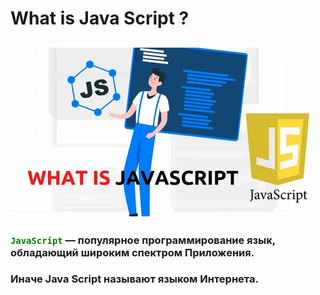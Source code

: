 # What is Java Script ?
![Alt-текст](/img.webp "Заголовок изображения")
-------------------------------------------
### <code style="color : green">JavaScript</code> — популярное  программирование язык, обладающий широким спектром Приложения.

###  Иначе Java Script называют языком Интернета.





